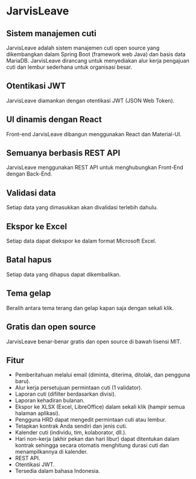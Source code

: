 # JarvisLeave

## Sistem manajemen cuti
JarvisLeave adalah sistem manajemen cuti open source yang dikembangkan dalam Spring Boot (framework web Java) dan basis data MariaDB.
JarvisLeave dirancang untuk menyediakan alur kerja pengajuan cuti dan lembur sederhana untuk organisasi besar.

## Otentikasi JWT
JarvisLeave diamankan dengan otentikasi JWT (JSON Web Token).

## UI dinamis dengan React
Front-end JarvisLeave dibangun menggunakan React dan Material-UI.

## Semuanya berbasis REST API
JarvisLeave menggunakan REST API untuk menghubungkan Front-End dengan Back-End.

## Validasi data
Setiap data yang dimasukkan akan divalidasi terlebih dahulu.

## Ekspor ke Excel
Setiap data dapat diekspor ke dalam format Microsoft Excel.

## Batal hapus
Setiap data yang dihapus dapat dikembalikan.

## Tema gelap
Beralih antara tema terang dan gelap kapan saja dengan sekali klik.

## Gratis dan open source
JarvisLeave benar-benar gratis dan open source di bawah lisensi MIT.

## Fitur
* Pemberitahuan melalui email (diminta, diterima, ditolak, dan pengguna baru).
* Alur kerja persetujuan permintaan cuti (1 validator).
* Laporan cuti (difilter berdasarkan divisi).
* Laporan kehadiran bulanan.
* Ekspor ke XLSX (Excel, LibreOffice) dalam sekali klik (hampir semua halaman aplikasi).
* Pengguna HRD dapat mengedit permintaan cuti atau lembur.
* Tetapkan kontrak Anda sendiri dan jenis cuti.
* Kalender cuti (individu, tim, kolaborator, dll.).
* Hari non-kerja (akhir pekan dan hari libur) dapat ditentukan dalam kontrak sehingga secara otomatis menghitung durasi cuti dan menampilkannya di kalender.
* REST API.
* Otentikasi JWT.
* Tersedia dalam bahasa Indonesia.
